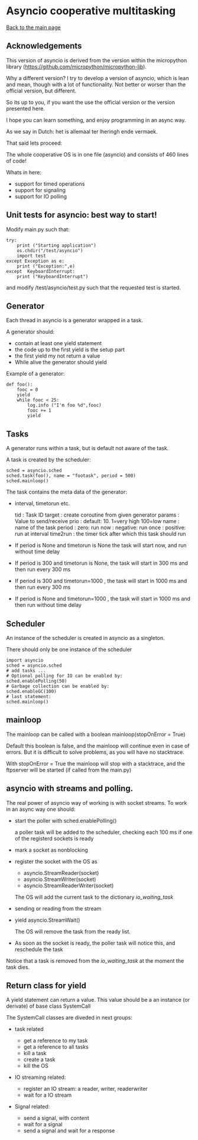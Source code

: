 # Asyncio cooperative multitasking


[Back to the main page](readme.md)

## Acknowledgements 

This version of asyncio is derived from the version within the micropython library (https://github.com/micropython/micropython-lib).

Why a different version?
I try to develop a version of asyncio, which is lean and mean, though with a lot of functionality. Not better or worser than the official version, but different.

So its up to you, if you want the use the official version or the version presented here.

I hope you can learn something, and enjoy programming in an async way.

As we say in Dutch: het is allemaal ter lheringh ende vermaek.

That said lets proceed:

The whole cooperative OS is in one file (asyncio) and consists of 460 lines of code!

Whats in here:

* support for timed operations
* support for signaling
* support for IO polling


## Unit tests for asyncio: best way to start!

Modify main.py such that:

	try:
	    print ("Starting application")
	    os.chdir("/test/asyncio")
	    import test
	except Exception as e:
	    print ("Exception:",e)
	except  KeyboardInterrupt:
	    print ("KeyboardInterrupt")

and modify  /test/asyncio/test.py such that the requested test is started.



## Generator 

Each thread in asyncio is a generator wrapped in a task.

A generator should:
* contain at least one yield statement
* the code up to the first yield is the setup part
* the first yield my not return a value
* While alive the generator should yield

Example of a generator:

	def foo():
	    fooc = 0
	    yield
	    while fooc < 25:
	        log.info ("I'm foo %d",fooc)
	        fooc += 1
	        yield 

## Tasks

A generator runs within a task, but is default not aware of the task.

A task is created by the scheduler:

	sched = asyncio.sched
	sched.task(foo(), name = "footask", period = 500)
	sched.mainloop()


The task contains the meta data of the generator: 
* interval, timetorun etc.

	tid        : Task ID
	target     : create coroutine from given generator
	params     : Value to send/receive
	prio       : default: 10.   1=very high 100=low
	name       : name of the task
	period     : zero:     run now
	           : negative: run once
	           : positive: run at interval
	time2run   : the timer tick after which this task should run	

* If period is None and timetorun is None the task will start now, and run without time delay
* If period is 300 and timetorun is None, the task will start in 300 ms and then run every 300 ms
* If period is 300 and timetorun=1000 , the task will start in 
1000 ms and then run every 300 ms
* If period is None and timetorun=1000 , the task will start in 
1000 ms and then run without time delay


## Scheduler

An instance of the scheduler is created in asyncio as a singleton.

There should only be one instance of the scheduler

	import asyncio
	sched = asyncio.sched
	# add tasks ...
	# Optional polling for IO can be enabled by:
	sched.enablePolling(50) 
	# Garbage collection can be enabled by:
	sched.enableGC(100) 
	# last statement:
	sched.mainloop()

## mainloop

The mainloop can be called with a boolean mainloop(stopOnError = True)

Default this boolean is false, and the mainloop will continue even in case of errors.
But it is difficult to solve problems, as you will have no stacktrace.

With stopOnError = True the mainloop will stop with a stacktrace, and the ftpserver will be started (if called from the main.py)

## asyncio with streams and polling.

The real power of asyncio way of working is with socket streams.
To work in an async way one should:
* start the poller with sched.enablePolling()

	a poller task will be added to the scheduler, checking each 100 ms if one of the registerd sockets is ready 
* mark a socket as nonblocking
* register the socket with the OS as 
	* asyncio.StreamReader(socket)
	* asyncio.StreamWriter(socket)
	* asyncio.StreamReaderWriter(socket)

	The OS will add the current task to the dictionary *io_waiting_task*

* sending or reading from the stream
* yield asyncio.StreamWait()	

	The OS will remove the task from the ready list.

* As soon as the socket is ready, the poller task will notice this, and reschedule the task

Notice that a task is removed from the *io_waiting_task* at the moment the task dies.


## Return class for yield

A yield statement can return a value. This value should be a an instance (or derivate) of base class SystemCall

The SystemCall classes are diveded in next groups:
* task related
	* get a reference to my task
	* get a reference to all tasks
	* kill a task
	* create a task
	* kill the OS

* IO streaming related:
	* register an IO stream: a reader, writer, readerwriter
	* wait for a IO stream

* Signal related:
	* send a signal, with content
	* wait for a signal
	* send a signal and wait for a response






